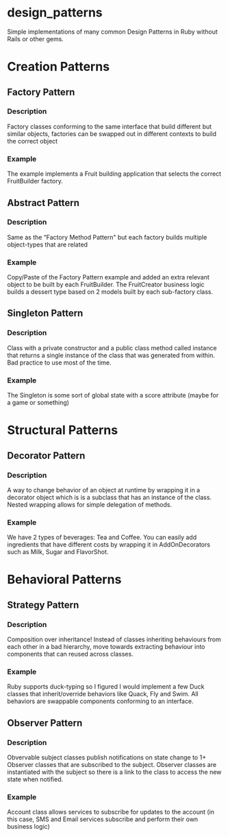 # design_patterns

Simple implementations of many common Design Patterns in Ruby without Rails or other gems.

# Creation Patterns

## Factory Pattern

### Description
Factory classes conforming to the same interface that build different but similar objects, factories can be swapped out in different contexts to build the correct object

### Example
The example implements a Fruit building application that selects the correct FruitBuilder factory.

## Abstract Pattern

### Description
Same as the “Factory Method Pattern" but each factory builds multiple object-types that are related

### Example
Copy/Paste of the Factory Pattern example and added an extra relevant object to be built by each FruitBuilder.  The FruitCreator business logic builds a dessert type based on 2 models built by each sub-factory class.

## Singleton Pattern

### Description
Class with a private constructor and a public class method called instance that returns a single instance of the class that was generated from within.  Bad practice to use most of the time.

### Example
The Singleton is some sort of global state with a score attribute (maybe for a game or something)

# Structural Patterns

## Decorator Pattern

### Description
A way to change behavior of an object at runtime by wrapping it in a decorator object which is is a subclass that has an instance of the class.  Nested wrapping allows for simple delegation of methods.

### Example
We have 2 types of beverages: Tea and Coffee.  You can easily add ingredients that have different costs by wrapping it in AddOnDecorators such as Milk, Sugar and FlavorShot.

# Behavioral Patterns

## Strategy Pattern

### Description
Composition over inheritance! Instead of classes inheriting behaviours from each other in a bad hierarchy, move towards extracting behaviour into components that can reused across classes.

### Example
Ruby supports duck-typing so I figured I would implement a few Duck classes that inherit/override behaviors like Quack, Fly and Swim. All behaviors are swappable components conforming to an interface.

## Observer Pattern

### Description
Obvervable subject classes publish notifications on state change to 1+ Observer classes that are subscribed to the subject. Observer classes are instantiated with the subject so there is a link to the class to access the new state when notified.

### Example
Account class allows services to subscribe for updates to the account (in this case, SMS and Email services subscribe and perform their own business logic)
